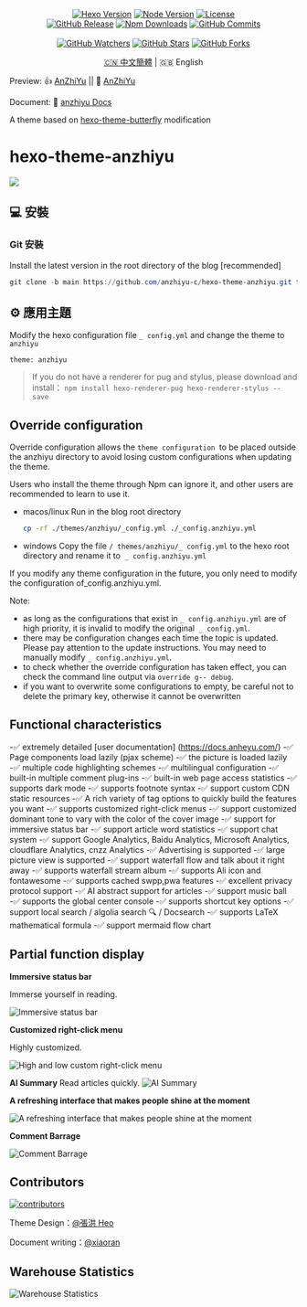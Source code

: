 <p align="center">
  <a title="Hexo Version" target="_blank" href="https://hexo.io/zh-cn/"><img alt="Hexo Version" src="https://img.shields.io/badge/Hexo-%3E%3D%205.3.0-orange?style=flat"></a>
  <a title="Node Version" target="_blank" href="https://nodejs.org/zh-cn/"><img alt="Node Version" src="https://img.shields.io/badge/Node-%3E%3D%2010.13.0-yellowgreen?style=flat"></a>
  <a title="License" target="_blank" href="https://github.com/anzhiyu-c/hexo-theme-anzhiyu/blob/master/LICENSE"><img alt="License" src="https://img.shields.io/github/license/anzhiyu-c/hexo-theme-anzhiyu.svg?style=flat"></a>
  <br>
  <a title="GitHub Release" target="_blank" href="https://github.com/anzhiyu-c/hexo-theme-anzhiyu/releases"><img alt="GitHub Release" src="https://img.shields.io/github/v/release/anzhiyu-c/hexo-theme-anzhiyu?style=flat"></a>
  <a title="Npm Downloads" target="_blank" href="https://www.npmjs.com/package/hexo-theme-anzhiyu"><img alt="Npm Downloads" src="https://img.shields.io/npm/dt/hexo-theme-anzhiyu?color=red&label=npm"></a>
  <a title="GitHub Commits" target="_blank" href="https://github.com/anzhiyu-c/hexo-theme-anzhiyu/commits/master"><img alt="GitHub Commits" src="https://img.shields.io/github/commit-activity/m/anzhiyu-c/hexo-theme-anzhiyu.svg?style=flat&color=brightgreen&label=commits"></a>
  <br><br>
  <a title="GitHub Watchers" target="_blank" href="https://github.com/anzhiyu-c/hexo-theme-anzhiyu/watchers"><img alt="GitHub Watchers" src="https://img.shields.io/github/watchers/anzhiyu-c/hexo-theme-anzhiyu.svg?label=Watchers&style=social"></a>  
  <a title="GitHub Stars" target="_blank" href="https://github.com/anzhiyu-c/hexo-theme-anzhiyu/stargazers"><img alt="GitHub Stars" src="https://img.shields.io/github/stars/anzhiyu-c/hexo-theme-anzhiyu.svg?label=Stars&style=social"></a>  
  <a title="GitHub Forks" target="_blank" href="https://github.com/anzhiyu-c/hexo-theme-anzhiyu/network/members"><img alt="GitHub Forks" src="https://img.shields.io/github/forks/anzhiyu-c/hexo-theme-anzhiyu.svg?label=Forks&style=social"></a>  
</p>

<p align="center"><a title="中文" href="/README.md">🇨🇳 中文簡體</a> | 🇬🇧 English</p>

Preview: 👍 [AnZhiYu](https://blog.anheyu.com/) || 🤞 [AnZhiYu](https://index.anheyu.com/)

Document: 📖 [anzhiyu Docs](https://docs.anheyu.com/)

A theme based on [hexo-theme-butterfly](https://github.com/jerryc127/hexo-theme-butterfly) modification

# hexo-theme-anzhiyu

![](https://bu.dusays.com/2023/07/24/64bdcbfe96762.webp)

## 💻 安裝

### Git 安裝

Install the latest version in the root directory of the blog [recommended]

```powershell
git clone -b main https://github.com/anzhiyu-c/hexo-theme-anzhiyu.git themes/anzhiyu
```

## ⚙ 應用主題

Modify the hexo configuration file `_ config.yml` and change the theme to `anzhiyu`

```
theme: anzhiyu
```

> If you do not have a renderer for pug and stylus, please download and install： `npm install hexo-renderer-pug hexo-renderer-stylus --save`

## Override configuration

Override configuration allows the `theme configuration `to be placed outside the anzhiyu directory to avoid losing custom configurations when updating the theme.

Users who install the theme through Npm can ignore it, and other users are recommended to learn to use it.

- macos/linux
  Run in the blog root directory
  ```bash
  cp -rf ./themes/anzhiyu/_config.yml ./_config.anzhiyu.yml
  ```

- windows
  Copy the file `/ themes/anzhiyu/_ config.yml` to the hexo root directory and rename it to` _ config.anzhiyu.yml`

If you modify any theme configuration in the future, you only need to modify the configuration of_config.anzhiyu.yml.

Note:
  - as long as the configurations that exist in `_ config.anzhiyu.yml` are of high priority, it is invalid to modify the original` _ config.yml`.
  - there may be configuration changes each time the topic is updated. Please pay attention to the update instructions. You may need to manually modify `_ config.anzhiyu.yml`.
  - to check whether the override configuration has taken effect, you can check the command line output via `override g-- debug`.
  - if you want to overwrite some configurations to empty, be careful not to delete the primary key, otherwise it cannot be overwritten

## Functional characteristics

-✅ extremely detailed [user documentation] (https://docs.anheyu.com/)
-✅ Page components load lazily (pjax scheme)
-✅ the picture is loaded lazily
-✅ multiple code highlighting schemes
-✅ multilingual configuration
-✅ built-in multiple comment plug-ins
-✅ built-in web page access statistics
-✅ supports dark mode
-✅ supports footnote syntax
-✅ support custom CDN static resources
-✅ A rich variety of tag options to quickly build the features you want
-✅ supports customized right-click menus
-✅ support customized dominant tone to vary with the color of the cover image
-✅ support for immersive status bar
-✅ support article word statistics
-✅ support chat system
-✅ support Google Analytics, Baidu Analytics, Microsoft Analytics, cloudflare Analytics, cnzz Analytics
-✅ Advertising is supported
-✅ large picture view is supported
-✅ support waterfall flow and talk about it right away
-✅ supports waterfall stream album
-✅ supports Ali icon and fontawesome
-✅ supports cached swpp,pwa features
-✅ excellent privacy protocol support
-✅ AI abstract support for articles
-✅ support music ball
-✅ supports the global center console
-✅ supports shortcut key options
-✅ support local search / algolia search 🔍 / Docsearch
-✅ supports LaTeX mathematical formula
-✅ support mermaid flow chart

## Partial function display

**Immersive status bar**

Immerse yourself in reading.

![Immersive status bar](https://upload-bbs.miyoushe.com/upload/2023/09/04/125766904/3bc088e73d07b4dc25fc62fa4cf63261_4205905123525229755.png)

**Customized right-click menu**

Highly customized.

![ High and low custom right-click menu](https://upload-bbs.miyoushe.com/upload/2023/09/04/125766904/3f66e33b24a758d53717f6c2c44e50af_1884994888952376370.png)

**AI Summary**
Read articles quickly.
![AI Summary](https://upload-bbs.miyoushe.com/upload/2023/09/04/125766904/184e089d64660f5f72390f547c864633_3266246986824356702.png)

**A refreshing interface that makes people shine at the moment**

![A refreshing interface that makes people shine at the moment](https://upload-bbs.miyoushe.com/upload/2023/09/04/125766904/8a16284fd36a9e986d5dbda772f697d0_1356079755877317976.png)

**Comment Barrage**

![Comment Barrage](https://upload-bbs.miyoushe.com/upload/2023/09/04/125766904/628aef1dbf52b61c0333682e8ee9954e_6905019516821534667.png)

## Contributors

[![contributors](https://opencollective.com/hexo-theme-anzhiyu/contributors.svg?width=890&button=false)](https://github.com/anzhiyu-c/hexo-theme-anzhiyu/)

Theme Design：[@張洪 Heo](https://github.com/zhheo)

Document writing：[@xiaoran](https://github.com/xiaoran)

## Warehouse Statistics

![Warehouse Statistics](https://repobeats.axiom.co/api/embed/60fcf455cd02123aebe6249deabf8d48e3debcae.svg "Repobeats analytics image")
